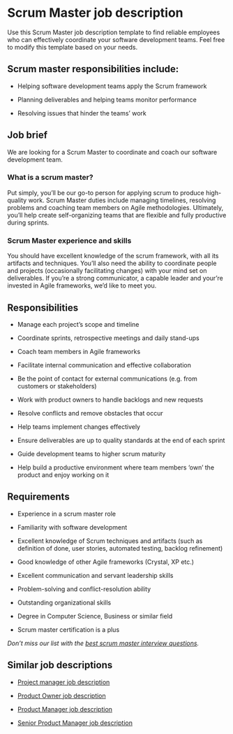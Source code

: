 # Scrum Master job description
Use this Scrum Master job description template to find reliable employees who can effectively coordinate your software development teams. Feel free to modify this template based on your needs.


## Scrum master responsibilities include:
* Helping software development teams apply the Scrum framework

* Planning deliverables and helping teams monitor performance

* Resolving issues that hinder the teams’ work



## Job brief

We are looking for a Scrum Master to coordinate and coach our software development team.
### What is a scrum master?
Put simply, you’ll be our go-to person for applying scrum to produce high-quality work. Scrum Master duties include managing timelines, resolving problems and coaching team members on Agile methodologies.
Ultimately, you’ll help create self-organizing teams that are flexible and fully productive during sprints.
### Scrum Master experience and skills
You should have excellent knowledge of the scrum framework, with all its artifacts and techniques. You’ll also need the ability to coordinate people and projects (occasionally facilitating changes) with your mind set on deliverables. If you’re a strong communicator, a capable leader and your’re invested in Agile frameworks, we’d like to meet you.


## Responsibilities

* Manage each project’s scope and timeline

* Coordinate sprints, retrospective meetings and daily stand-ups

* Coach team members in Agile frameworks

* Facilitate internal communication and effective collaboration

* Be the point of contact for external communications (e.g. from customers or stakeholders)

* Work with product owners to handle backlogs and new requests

* Resolve conflicts and remove obstacles that occur

* Help teams implement changes effectively

* Ensure deliverables are up to quality standards at the end of each sprint

* Guide development teams to higher scrum maturity

* Help build a productive environment where team members ‘own’ the product and enjoy working on it


## Requirements

* Experience in a scrum master role

* Familiarity with software development

* Excellent knowledge of Scrum techniques and artifacts (such as definition of done, user stories, automated testing, backlog refinement)

* Good knowledge of other Agile frameworks (Crystal, XP etc.)

* Excellent communication and servant leadership skills

* Problem-solving and conflict-resolution ability

* Outstanding organizational skills

* Degree in Computer Science, Business or similar field

* Scrum master certification is a plus

<em>Don’t miss our list with the <a href="https://resources.workable.com/scrum-master-interview-questions">best scrum master interview questions</a>.</em>


## Similar job descriptions
* <a href="https://resources.workable.com/project-manager-job-description" target="_blank" rel="noopener">Project manager job description</a>

* <a href="https://resources.workable.com/product-owner-job-description" target="_blank" rel="noopener">Product Owner job description</a>

* <a href="https://resources.workable.com/product-manager-job-description" target="_blank" rel="noopener">Product Manager job description</a>

* <a href="https://resources.workable.com/senior-product-manager-job-description" target="_blank" rel="noopener">Senior Product Manager job description</a>
